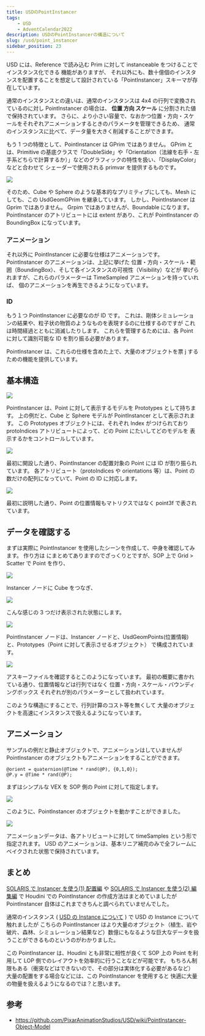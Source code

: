 ```yaml
---
title: USDのPointInstancer
tags:
    - USD
    - AdventCalendar2022
description: USDのPointInstancerの構造について
slug: /usd/point_instancer
sidebar_position: 23
---
```


USD には、Reference で読み込む Prim に対して instanceable をつけることで
インスタンス化できる <AutoLinkTitle url="/usd/instance" /> 機能がありますが、
それ以外にも、数十億個のインスタンスを配置することを想定して設計されている「PointInstancer」スキーマが存在しています。

通常のインスタンスとの違いは、通常のインスタンスは 4x4 の行列で変換されているのに対し
PointInstancer の場合は、 **位置 方向 スケール** に分割された値で保持されています。
さらに、より小さい容量で、なおかつ位置・方向・スケールをそれぞれアニメーションするときのパラメータを管理できるため、
通常のインスタンスに比べて、データ量を大きく削減することができます。

もう 1 つの特徴として、PointInstancer は GPrim ではありません。
GPrim とは、Primitive の基底クラスで「DoubleSide」や「Orientation（法線を右手・左手系どちらで計算するか）」などのグラフィックの特性を扱い、「DisplayColor」などと合わせて
シェーダーで使用される primvar を提供するものです。

![](https://gyazo.com/1d6a7d5e2b3e00d757a07c038fe646a5.png)

そのため、Cube や Sphere のような基本的なプリミティブにしても、Mesh にしても、この UsdGeomGPrim を継承しています。
しかし、PointInstancer は Gprim ではありません。
Grpim ではありませんが、Boundable になります。
PointInstancer のアトリビュートには extent があり、これが PointInstancer の BoundingBox になっています。

### アニメーション

それ以外に PointInstancer に必要な仕様はアニメーションです。
PointInstancer のアニメーションは、上記に挙げた 位置・方向・スケール・範囲（BoundingBox）、そして各インスタンスの可視性（Visibility）などが
挙げられますが、これらのパラメーターは TimeSampled アニメーションを持っていれば、
個のアニメーションを再生できるようになっています。

### ID

もう１つ PointInstancer に必要なのが ID です。
これは、剛体シミュレーションの結果や、粒子状の物質のようなものを表現するのに仕様するのですが
これは時間経過とともに消滅したりします。
これらを管理するためには、各 Point に対して識別可能な ID を割り振る必要があります。

PointInstancer は、これらの仕様を含めた上で、大量のオブジェクトを票 j するための機能を提供しています。

## 基本構造

![](https://gyazo.com/14adbc0f2fb651eaa6a61c6712498288.png)

PointInstancer は、Point に対して表示するモデルを Prototypes として持ちます。
上の例だと、Cube と Sphere モデルが PointInstancer として表示されます。
この Prototypes オブジェクトには、それぞれ Index がつけられており
protoIndices アトリビュートによって、どの Point にたいしてどのモデルを
表示するかをコントロールしています。

![](https://gyazo.com/acd7f0a22d0d98b2898304df7e14d206.png)

最初に開設した通り、PointInstancer の配置対象の Point には ID が割り振られています。
各アトリビュート（protoIndices や orientations 等）は、Point の数だけの配列になっていて、Point の ID に対応します。

![](https://gyazo.com/8171342682e7cc3cfdced655de87cbdf.png)

最初に説明した通り、Point の位置情報もマトリクスではなく point3f で表されています。

## データを確認する

まずは実際に PointInstancer を使用したシーンを作成して、中身を確認してみます。
作り方は <AutoLinkTitle url="/houdini/solaris/instance_01" /> にまとめてありますのでざっくりとですが、SOP 上で Grid > Scatter で Point を作り、

![](https://gyazo.com/78b39b1c8650d8216eebf2c450dee9af.png)

Instancer ノードに Cube をつなぎ、

![](https://gyazo.com/e2ab04fe39ec1094800d17f23e34f98c.png)

こんな感じの 3 つだけ表示された状態にします。

![](https://gyazo.com/9808a42d62bb9e4b6f92535e6e22384d.png)

PointInstancer ノードは、Instancer ノードと、UsdGeomPoints(位置情報)と、Prototypes（Point に対して表示させるオブジェクト）
で構成されています。

![](https://gyazo.com/2d1cab55bad06cdf53dc7b1209bee1a4.png)

アスキーファイルを確認するとこのようになっています。
最初の概要に書かれている通り、位置情報などは行列ではなく 位置・方向・スケール・バウンディングボックス
それぞれが別のパラメーターとして扱われています。

このような構造にすることで、行列計算のコスト等を無くして
大量のオブジェクトを高速にインスタンスで扱えるようになっています。

## アニメーション

サンプルの例だと静止オブジェクトで、アニメーションはしていませんが
PointInstancer のオブジェクトもアニメーションをすることができます。

```vex
@orient = quaternion(@Time * rand(@P), {0,1,0});
@P.y = @Time * rand(@P);
```

まずはシンプルな VEX を SOP 側の Point に対して指定します。

![](https://gyazo.com/30c9f29fa893be6d0d1ac82c77fd2fee.gif)

このように、PointInstancer のオブジェクトを動かすことができました。

![](https://gyazo.com/717929511494b4a087356406d9b7fafe.png)

アニメーションデータは、各アトリビュートに対して timeSamples という形で指定されます。
USD のアニメーションは、基本リニア補完のみで全フレームにベイクされた状態で保持されています。

## まとめ

[SOLARIS で Instancer を使う(1) 配置編](/houdini/solaris/instance_01) や [SOLARIS で Instancer を使う(2) 編集編](/houdini/solaris/instance_02) で
Houdini での PointInstancer の作成方法はまとめていましたが
PointInstancer 自体はこれまできちんと調べられていませんでした。

通常のインスタンス ( [ USD の Instance について](/usd/instance) ) で USD の Instance について触れましたが
こちらの PointInstancer はより大量のオブジェクト（植生、岩や破片、森林、シミュレーション結果など）数億にもなるような巨大なデータを扱うことができるものというのがわかりました。

この PointInstancer は、Houdini とも非常に相性が良くて
SOP 上の Point を利用して LOP 側でのレイアウトを効率的に行うことなどが可能です。
もちろん制限もある（衝突などはできないので、その部分は実体化する必要があるなど）
大量の配置をする場合などには、この PointInstancer を使用すると
快適に大量の物量を扱えるようになるのでは？と思います。

## 参考

-   https://github.com/PixarAnimationStudios/USD/wiki/PointInstancer-Object-Model
